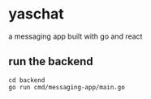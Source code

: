 # yaschat

a messaging app built with go and react

## run the backend 

```
cd backend
go run cmd/messaging-app/main.go
```